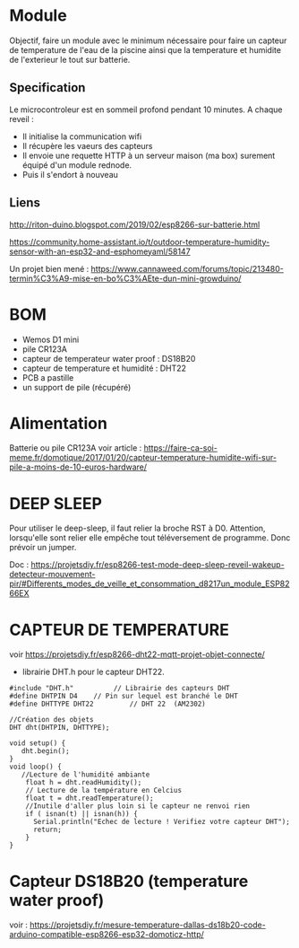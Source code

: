 # Module

Objectif, faire un module avec le minimum nécessaire pour faire un capteur de temperature de l'eau de la piscine ainsi que la temperature et humidite de l'exterieur le tout sur batterie.

## Specification

Le microcontroleur est en sommeil profond pendant 10 minutes.
A chaque reveil : 
- Il initialise la communication wifi
- Il récupère les vaeurs des capteurs 
- Il envoie une requette HTTP à un serveur maison (ma box) surement équipé d'un module rednode.
- Puis il s'endort à nouveau 

## Liens
http://riton-duino.blogspot.com/2019/02/esp8266-sur-batterie.html

https://community.home-assistant.io/t/outdoor-temperature-humidity-sensor-with-an-esp32-and-esphomeyaml/58147

Un projet bien mené : https://www.cannaweed.com/forums/topic/213480-termin%C3%A9-mise-en-bo%C3%AEte-dun-mini-growduino/

# BOM
- Wemos D1 mini
- pile CR123A
- capteur de temperateur water proof : DS18B20
- capteur de temperature et humidité : DHT22
- PCB a pastille
- un support de pile (récupéré)

# Alimentation
Batterie ou pile CR123A
voir article : https://faire-ca-soi-meme.fr/domotique/2017/01/20/capteur-temperature-humidite-wifi-sur-pile-a-moins-de-10-euros-hardware/


# DEEP SLEEP
Pour utiliser le deep-sleep, il faut relier la broche RST à D0.
Attention, lorsqu'elle sont relier elle empêche tout téléversement de programme. Donc prévoir un jumper.

Doc : https://projetsdiy.fr/esp8266-test-mode-deep-sleep-reveil-wakeup-detecteur-mouvement-pir/#Differents_modes_de_veille_et_consommation_d8217un_module_ESP8266EX

# CAPTEUR DE TEMPERATURE
voir https://projetsdiy.fr/esp8266-dht22-mqtt-projet-objet-connecte/

- librairie DHT.h pour le capteur DHT22.
```
#include "DHT.h"          // Librairie des capteurs DHT
#define DHTPIN D4    // Pin sur lequel est branché le DHT
#define DHTTYPE DHT22         // DHT 22  (AM2302)

//Création des objets
DHT dht(DHTPIN, DHTTYPE);

void setup() {
   dht.begin();
}
void loop() {
   //Lecture de l'humidité ambiante
    float h = dht.readHumidity();
    // Lecture de la température en Celcius
    float t = dht.readTemperature();
    //Inutile d'aller plus loin si le capteur ne renvoi rien
    if ( isnan(t) || isnan(h)) {
      Serial.println("Echec de lecture ! Verifiez votre capteur DHT");
      return;
    }
}
```
# Capteur DS18B20 (temperature water proof)
voir : https://projetsdiy.fr/mesure-temperature-dallas-ds18b20-code-arduino-compatible-esp8266-esp32-domoticz-http/

